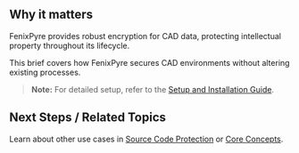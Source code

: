 
## Why it matters
FenixPyre provides robust encryption for CAD data, protecting intellectual property throughout its lifecycle.

This brief covers how FenixPyre secures CAD environments without altering existing processes.

> **Note:** For detailed setup, refer to the [Setup and Installation Guide](/03-setup-&-installation/index).

## Next Steps / Related Topics
Learn about other use cases in [Source Code Protection](/07-features/source-code-protection) or [Core Concepts](/02-core-concepts/index).